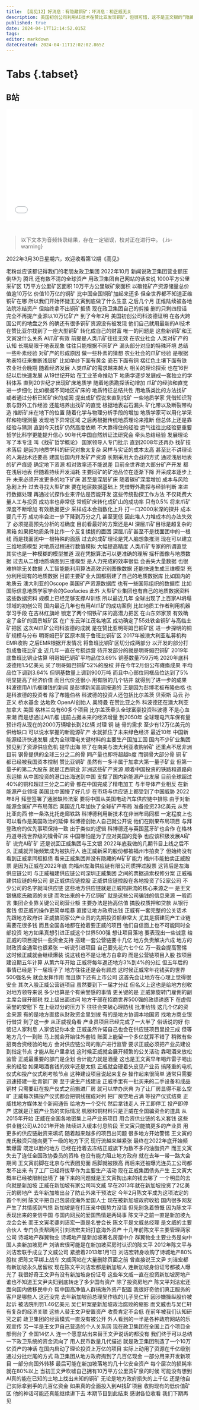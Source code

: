 ```yaml
---
title: 【高见12】好消息：有隐藏铜矿；坏消息：和正威无关
description: 美国初创公司利用AI技术在赞比亚发现铜矿，但很可惜，这不是王文银的“隐藏铜矿”。
published: true
date: 2024-04-17T12:14:52.015Z
tags: 
editor: markdown
dateCreated: 2024-04-11T12:02:02.865Z
---
```


# Tabs {.tabset}

## B站

<div style="position: relative; padding: 30% 45%;">
<iframe style="position: absolute; width: 100%; height: 100%; left: 0; top: 0;" src="//player.bilibili.com/player.html?&bvid=BV1qZ421q7bH&page=1&as_wide=1&high_quality=1&danmaku=1&autoplay=0" scrolling="no" border="0" frameborder="no" framespacing="0" allowfullscreen="true"></iframe>
</div>


#

> 以下文本为音频转录结果，存在一定错误，校对正在进行中。
{.is-warning}

2022年3月30日星期六，欢迎收看第12期《高见》

老粉丝应该都记得我们的老朋友政卫集团
2022年10月
新闻说政卫集团营业额压倒华为 腾讯
还有数不清的全球资产
用政卫集团自己网站的话来说
1000平方公里采矿区
1万平方公里矿区面积
10万平方公里碳矿泉面积
以碳铭矿产资源储量总价值逾10万亿
价值10万亿的铜矿
比中国全国铜矿加起来还多
但全世界都不知道正维铜矿在哪
所以我们开始怀疑王文寅到底做了什么生意
之后几个月
正维陆续被各地法院冻结资产
但始终拿不出铜矿抵债
现在政卫集团自己的剪接
删的只剩四段话
完全不再提产业源以10万亿矿产
到了今年2月
美国初创公司科波德证明
在各大跨国公司的地盘之外
的确还有很多铜矿资源没有被发现
他们自己就用最新的AI技术
在赞比亚尔找到了一座大型铜矿
转化成自己的财富
唯一的问题是
这些新铜矿和王文寅没什么关系
AI爪矿有效
前提是人类爪矿往往无效
在农业社会
人类对矿产的认知
长期局限于地表现象
往往只能根据不同矿产
漏头部分对应的特殊环境
总结一些朴素经验
对矿产的形成原因
做一些朴素的猜想
农业社会的爪矿经验
是根据地表特征来推断浅层矿
比如单纱下面有黄金
瓷石下面有铜
褶红色土壤下面有铁
农业社会晚期
随着经济发展
人类爪矿的需求越来越大
相关的理论探索
也在16世纪以后快速发展
从19世纪开始
在工业革命推动下
地质学逐步发展成一套独立的学科体系
直到20世纪才出现矿床地质学
随着地质勘探活动增加
爪矿的经验和直觉进一步细化
比如根据不同地区矿床的
地质特征总结共性
用地质类比的方法找矿
或者通过分析已知矿床的成因
提出成矿假说来直到找矿
一些地质学家
凭借知识背景与野外工作经验
还能培养出找矿的直觉
根据地表岩石漏头
矿化带以及断裂带构造
推断矿床在地下的位置
随着化学与物理分析手段的增加
地质学家可以用化学采样和物理测量
发现地下异常区域
之后再根据传统地质理论来推断
但总体上还是靠经验与猜测
直到今天找矿仍然高度依赖
不大靠得住的经验
运气往往比经验更重要
哲学比科学更能提升信心
90年代中国自然辨证法研究会
牵头总结经验
发展理论写了本专注
叫《找矿哲学概论》
国家领导人专门批示
直到2008年还再办
找矿技术落后
是因为地质学科的研究对象太复杂
采样与实证的成本太高
甚至比不讲理论的人海战术还要高
建国后国内开发矿产资源
长期采用大会战的方式
通过浅层地表的矿产痕迹
确定地下资源
相对效率还不能说差
目前全世界绝大部分矿产开发
都在浅层地表
但随着持续开发消耗
主要同矿的矿池品位在逐渐下降
开采成本逐步上升
未来必须开发更多的地下矿床
甚至是深层矿床
随着碳矿深度增加
成本与风险急剧上升
过去寻找大型矿床
要在地层数据基础上
凭借野外勘探与经验判断
来进行数据处理
再通过试探作业来评估是否能开发
这些传统勘探工作方法
不仅耗费大量人工与投资
成功率也非常低
常规矿床转化成矿山的成功率
只有0.5%
将来爪矿深度不断增加
有效数据更少
采样成本会指数化上升
打一口2000米深的探井
成本要几千万
成功率会进一步下降到万分之几
甚至更低
因此堆人力堆成本的办法失效了
必须提高预先分析的准确度
目前看最好的方案还是AI
深层爪矿目标是超复杂的黑箱
如果把地质条件比作一个反复揉搓的面团
深层爪矿甚至不是找面团中的一根线
而是找面团中一根特殊的面筋
过去的成矿理论是凭人脑想象推测
现在可以建立三维地质模型
对地质过程进行数值模拟
大幅提高精度
人类爪矿专家的所谓直觉
其实也是一种模糊的模型推道
现在凭据算法可以更准确的理解
摇杆图像与地质数据
过去从二维地质填图到三维模型
是人力完成的效率很低
会丢失大量数据
也很难排除无关数据
人工智能能利用算法高效识别图像数据
还能快速生成三维模型
充分利用现有的地质数据
目前主要矿业大国都搭建了自己的地质数据库
比如国内的地质云
澳大利亚的Oscope
美国矿产资源数据库
也有一些国际组织的数据库
比如国际信息地质学家学会的Geofacies
此外
大型矿业集团也有自己的地质数据资料
这些数据资料
规模上已经足够支撑AI训练
所以最近几年
全球出现了上百家AI坍塌领域的初创公司
国内最近几年也有用AI爪矿的成功案例
比如地质工作者利用机器学习手段
在吉林红旗岭
锁定了两个铜铁矿床的高潜力把区
在山东郊家顶
有效确定了金矿的圆景城矿区
在广东云洋江茂名地区
成功确定了55处铁金铜矿与高临土矿把区
这次AI爪矿公司科波德的成就
是在赞比亚明哥姆巴铜矿区
进一步探明的铜矿规模与分布
明哥姆巴矿区原本属于鲁班比铜矿区
2017年被澳大利亚私募机构EMR收购
之后EMR根据开发情况
将鲁班比铜矿区切分成两部分
以开发的部分打包成鲁班比矿业
近几年一直在亏损运营
待开发部分的就是明哥姆巴铜矿
2019年底鲁班比铜业估算
明哥姆巴铜矿平均品位3.69%
铜基数量759万吨
2020年底科波德用1.5亿美元
买了明哥姆巴铜矿52%的股权
并在今年2月份公布瘫瘓成果
平均品位下调到3.64%
但铜基数量上调到900万吨
而且中心部位同框品位达到了5%
明显提高了经济价值
而且代价还很小
用有限的几个钻井
就得到了进一步的成果
科波德用AI爪框赚钱的新闻
是彭博新闻高调报道的
正是因为彭博老板布隆伯格
也是科波德的投资者
除了布隆伯格
科波德的投资人还包括比尔盖茨
贝索斯 马云 孙正义
桥水基金 达地欧
OpenAI创始人 奥特曼
在赞比亚之外
科波德还在澳大利亚 加拿大 美国
格林兰岛有60多个项目
比尔盖茨牵头全球富豪投资科波德
不是心血来潮
而是想通过AI爪框
提前占据未来的经济增量
到2050年
全球理电汽车保有量
预计将从现在的2000万辆增长到2亿辆
对理 铜 链 骨的需求
至少有12万亿美元的供给缺口
可以说水掌握的新能源矿产
水就抓住了未来绿色经济
最近10年
中国新能源经济快速发展
成为全球理电关键材料的主要生产国加工国
国内不少矿业集团预见到了资源供应危机
提早出海
除了在南美与澳大利亚收购铃矿
还重点不居非洲
目前 钢骨提供的全球三分之二的骨
同产量也即将超越b度
而钢骨大部分骨 铜 矿
都已经被我国资本控制
赞比亚铜矿
虽然有一多半属于加拿大第一量子矿业
但第一量子的第二大股东
就是江西铜业
非洲这些矿产资源
顺着中国投资的铁路和道路向东运输
从中国投资的港口出海送到中国
支撑了国内新能源产业发展
目前全球超过40%的铜和超过三分之二的骨
都在中国完成了精电加工
与半导体产业相反
在新能源产业领域
美国比中国慢了好几步
在市场与供应链上都受到了中国威胁
2022年8月
拜登签署了通胀缺险法案
要将中国从美国电动汽车供应链中排除
由于对新能源金属矿产布局落后
美国近几年加快了全球矿产布局
准备投资23亿美元
从赞比亚向西
修一条洛比托走廊铁路
科博德利用新技术在非洲布局同框
一定程度上也可以看作是美国政治的延伸
科博德创始人自己就公开说
他们在刚果布局项目
与拜登政府的优先事项保持一致
出于类似的逻辑
科博德还与英国蓝牙矿也合作
在格林丹道寻找世界级的镍骨矿床
中国哪怕是为了应对美国的竞争
也应该积极发展AI矿矿
说完AI矿矿
还是说回正威集团与王文银
2022年底我做的几期节目上线之后不久
正威就开始频繁成为被执行人
连正威新采的股份都被福州市拍卖了
但始终没有看到正威拿同框抵债
看来正威集团并没有隐藏的AI矿矿能力
福州市能拍卖正威股票
是因为正威在2022年底
向福州左海供应链有限公司质押过股票
这背后是左海供应链公司
与正威福建供应链公司深圳正威集团
之间的票据追索权修分案
正威福建供应链的母公司
是正威供应链控股
正威供应链控股在各地投资了52家公司
不少公司的名字就叫供应链
这些地方供应链就是正威陷阱流的核心来源之一
是王文银搞庞氏融资的关键
而吹出来的十万亿铜矿
就是这些公司骗钱的信息来源
一般而言
集团企业靠关键公司刷营业额
主要办法是抬高估值
搞股权质押和贷款
从银行套钱
但正威的操作更简单粗暴
直接让地方政府出钱
正威有一套完整的公关话术
先跟地方政府讲
正威搞同家公产业员的先期投资额非常大
尤其是搭建同产工业链
需要花很多钱
而且全国各地都在抢着要正威的项目
他们自信面上也不可能同时全部投资
地方如果真想引进正威这个世界500强
想让项目落地
要表现出一些诚意
给正威的项目提供一些资金支持
搭建一套公营链要十几亿
地方负责解决六成
地方的财政资金通常也很紧张
一听说引进项目
自己要先花六七个亿
万一我会提高警惕
这时候正威就会继续爆装
说这钱也不是让地方白拿的
而是公营链项目入股
按项目建设期五年计算
从第六年开始
正威将每年返还地方3%到4%的分红
但五年后的事情已经是下一届班子了
地方往往还是会有顾虑
这时候正威常年花钱买的世界500强名头
就会发挥作用
而且旗下还有上市公司
这首先会让地方在心理上觉得很安全
其次入股正威公营链项目
虽然要到下一届才分红
但名义上这也是给地方创收
对地方领导来说
多少也算是个有荣誉感的事情
更关键的是
正威靠旋转门雇佣的副主席会展开邮税
找上级出面过问
地方干部在招商世界500强的政绩诱惑下
在虚假荣誉的安慰下
在上级过分的压力下
往往会突破心理防线
批准给钱
这几个亿的资金来源
有的是地方直接从财政资金里划拨
有的是地方协调本地国资
找地方商业银行借贷
到了这一步
从正威视角看
产业员项目已经完成了一大半了
俗话说的好
你惦记人家利息
人家惦记你本金
正威虽然许诺自己也会在供应链项目里投三成
但等地方几个一到账
马上就会开始往外套钱
账面上能留一个多亿就算不错了
稍微有些招商合资经验的地方
会对供应链公司的账户进行监管
要求正威必须把产业员建设到指定节点
才能从账户里拿钱
这时候正威就会展开频繁的公关活动
靠喝酒来放松监管
正威最重要的部门是企划
合计能力就是酒量
这也是王文寅早年喝炸雷子喝出来的经验
如果喝酒套钱的效率还是太低
正威就会硬着头皮见产业员
搞隆重的电机仪式和投产仪式刷考核节点
这种建设项目说起来复杂
操作起来很简单
通常只需要迅速搭建一批青钢厂房
至于说生产线建设
正威手里有一批买来的二手设备和成品铜材
只需要赶在投产仪式之前搬进厂房
就可以举办庆典
为了让厂房显得不那么空旷
正威每次搞投产仪式都会把铜线摆成对列
把厂房空地占满
等投产仪式结束
正威找地方媒体发个新闻通告
给地方一个交代
然后拿钱走人
开工即停工
投产即停产
这就是正威产业员的实际情况
机器和铜材料只是正威在全国骗资金的道具
从2015年开始
正威在全国各地密集上马产业员项目
用合资供业链的名义套钱
这些供业链公司从2021年开始
陆续进入缓本付息阶段
王文寅只能搞更多的产业员
用更多的供应链融资来填坑
随着越来越多的项目出问题
很多地方开始警惕
王文寅的庞氏融资只能向更下一级的地方下沉
现行流越来越紧张
最终在2022年底开始频繁爆雷
既定以脸的地方
已经在抢着去冻结正威旗下为数不多的油脂资产
而王文寅失去了连任全国政协委员的资格
也没有能力阻止地方政府
就在去年一带一路大会期间
王文寅前脚在北京与代表团见面
后脚就被限高
再后来还被曝光连员工公司都发不出来
有了工厂已经将拔草作为主要生产活动
现在正威集团债务产生
王文寅大概率已经被限制出境了
接下来的问题就是王文寅掏出来的钱去哪了
一个明显的去向就是新加坡
正威在新加坡有家公司叫文威
早在2013年就在新加坡投资了2亿美元的房地产
去年新加坡出台了防止外来干预法定
今年2月陈文平成为这项法定的首个判例
陈文平把自己包装成海外爱国人士
现在被新加坡政府收拾
国内很多网友产生了共情感到气愤
新加坡是在打压亲中国势力没错
但先别急着愤慨
因为陈文平表现出来的亲信中国
与国内网民的爱国热情是两码事
陈文平之前一直是新加坡九龙会会长
而王文寅老婆刘洁宏一直是名誉会长
陈文平是文威总经理
是文威的主要合伙人
专门负责帮网问引刘洁宏夫妇打底海外资产
十几年前陈文平主要管理两家公司
诗城地产群翼物业
诗城地产是新加坡著名房屋中介
群翼物业主要业务是向中国人卖新加坡房产
刘洁宏很可能是在新加坡买房时认识的陈文平
2012年陈文平与刘洁宏联手成立了文威公司
紧接着2013年1月1日
刘洁宏转身收购了诗城地产80%股权
把陈文平绑上战车
文威网站在大量删除页面之前
曾直接说王文尹
刘洁宏都有新加坡永久居留权
现在陈文平刘洁宏都是新加坡人
连新加坡身份证号都被人曝光了
我很好奇王文尹有没有新加坡身份证号
这些年文威一直在投资新加坡房地产
谁也不知道王文尹夫妇到底转走了多少国有资产
除了投资房地产
陈文平刘洁宏还面向国内做移民中介
帮中国高净值人群搞海外资产配置
我很好奇他们真正服务的客户是哪些人
这还没完
去年新加坡前总理吴作栋的儿子吴仁轩
因涉嫌操纵股价被起诉
被法院判罚1.46亿美元
吴仁轩案是新加坡政治腐败的缩影
而文威也与吴仁轩有复杂的经济关联
这些人替王文尹安置资产
收费肯定不会低
在前年被我们认知研究之前
政卫集团的经营模式一直没有被公开
外人看到的一半是各种政府网站的乐观宣传
另一半是王文尹自己营造的个人关系网
现在政卫集团在全国上百个项目全部倒台了
全国14亿人
连一个愿意站出来替王文尹说话的都没有
我们终于可以总结一下政卫系统的资金流向了
用人民币数量几代描述
就是政卫集团制造了一个10万亿资产的神话
在国内启动了理论投资上万亿的项目
实际上动用了资源在千亿级别
通过分批烂尾的方式
政卫集团从地方政府掏到了几百亿现金
一部分用来开发新项目
一部分向国外转移
最后可能在新加坡落地的几十亿安全资产
每个层次的损耗率就在80%以上
当初王文尹吹嘘自己拥有10万平方公里烫矿泉的时候
可能没有想到AI真的能在已知的土地上找出未知的铜矿
无论是地方政府损失的上千亿
还是他自己实际拿到手的几百亿资金
如果真的全面投入到AI找矿项目
收购现有的低价值矿区 他的神话可能还真能继续讲下去
本期节目到此结束
感谢各位收看
我们下期再见
